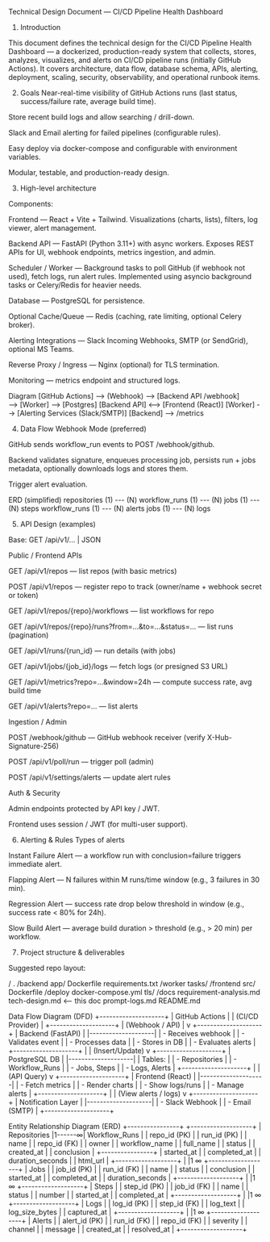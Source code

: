 Technical Design Document — CI/CD Pipeline Health Dashboard
1. Introduction

This document defines the technical design for the CI/CD Pipeline Health Dashboard — a dockerized, production-ready system that collects, stores, analyzes, visualizes, and alerts on CI/CD pipeline runs (initially GitHub Actions). It covers architecture, data flow, database schema, APIs, alerting, deployment, scaling, security, observability, and operational runbook items.

2. Goals
Near-real-time visibility of GitHub Actions runs (last status, success/failure rate, average build time).

Store recent build logs and allow searching / drill-down.

Slack and Email alerting for failed pipelines (configurable rules).

Easy deploy via docker-compose and configurable with environment variables.

Modular, testable, and production-ready design.

3. High-level architecture

Components:

Frontend — React + Vite + Tailwind. Visualizations (charts, lists), filters, log viewer, alert management.

Backend API — FastAPI (Python 3.11+) with async workers. Exposes REST APIs for UI, webhook endpoints, metrics ingestion, and admin.

Scheduler / Worker — Background tasks to poll GitHub (if webhook not used), fetch logs, run alert rules. Implemented using asyncio background tasks or Celery/Redis for heavier needs.

Database — PostgreSQL for persistence.

Optional Cache/Queue — Redis (caching, rate limiting, optional Celery broker).

Alerting Integrations — Slack Incoming Webhooks, SMTP (or SendGrid), optional MS Teams.

Reverse Proxy / Ingress — Nginx (optional) for TLS termination.

Monitoring — metrics endpoint and structured logs.

Diagram
[GitHub Actions] --> (Webhook) --> [Backend API /webhook]
                            \
                             --> [Worker] --> [Postgres]
[Backend API] <--> [Frontend (React)]
[Worker] --> [Alerting Services (Slack/SMTP)]
[Backend] --> /metrics


4. Data Flow
Webhook Mode (preferred)

GitHub sends workflow_run events to POST /webhook/github.

Backend validates signature, enqueues processing job, persists run + jobs metadata, optionally downloads logs and stores them.

Trigger alert evaluation.

ERD (simplified)
repositories (1) --- (N) workflow_runs (1) --- (N) jobs (1) --- (N) steps
workflow_runs (1) --- (N) alerts
jobs (1) --- (N) logs

5. API Design (examples)

Base: GET /api/v1/... | JSON

Public / Frontend APIs

GET /api/v1/repos — list repos (with basic metrics)

POST /api/v1/repos — register repo to track (owner/name + webhook secret or token)

GET /api/v1/repos/{repo}/workflows — list workflows for repo

GET /api/v1/repos/{repo}/runs?from=...&to=...&status=... — list runs (pagination)

GET /api/v1/runs/{run_id} — run details (with jobs)

GET /api/v1/jobs/{job_id}/logs — fetch logs (or presigned S3 URL)

GET /api/v1/metrics?repo=...&window=24h — compute success rate, avg build time

GET /api/v1/alerts?repo=... — list alerts

Ingestion / Admin

POST /webhook/github — GitHub webhook receiver (verify X-Hub-Signature-256)

POST /api/v1/poll/run — trigger poll (admin)

POST /api/v1/settings/alerts — update alert rules

Auth & Security

Admin endpoints protected by API key / JWT.

Frontend uses session / JWT (for multi-user support).

6. Alerting & Rules
Types of alerts

Instant Failure Alert — a workflow run with conclusion=failure triggers immediate alert.

Flapping Alert — N failures within M runs/time window (e.g., 3 failures in 30 min).

Regression Alert — success rate drop below threshold in window (e.g., success rate < 80% for 24h).

Slow Build Alert — average build duration > threshold (e.g., > 20 min) per workflow.

7. Project structure & deliverables

Suggested repo layout:

/ .
  /backend
    app/
    Dockerfile
    requirements.txt
  /worker
    tasks/
  /frontend
    src/
    Dockerfile
  /deploy
    docker-compose.yml
    tls/
  /docs
    requirement-analysis.md
    tech-design.md  <-- this doc
    prompt-logs.md
 README.md


Data Flow Diagram (DFD)
     +--------------------+
     |  GitHub Actions    |
     |  (CI/CD Provider)  |
     +--------------------+
               |
        (Webhook / API)
               |
               v
     +--------------------+
     |  Backend (FastAPI) |
     |--------------------|
     | - Receives webhook |
     | - Validates event  |
     | - Processes data   |
     | - Stores in DB     |
     | - Evaluates alerts |
     +--------------------+
               |
               |  (Insert/Update)
               v
     +--------------------+
     |   PostgreSQL DB    |
     |--------------------|
     | Tables:            |
     | - Repositories     |
     | - Workflow_Runs    |
     | - Jobs, Steps      |
     | - Logs, Alerts     |
     +--------------------+
               |
               |  (API Query)
               v
     +--------------------+
     | Frontend (React)   |
     |--------------------|
     | - Fetch metrics    |
     | - Render charts    |
     | - Show logs/runs   |
     | - Manage alerts    |
     +--------------------+
               |
               |  (View alerts / logs)
               v
     +--------------------+
     | Notification Layer |
     |--------------------|
     | - Slack Webhook    |
     | - Email (SMTP)     |
     +--------------------+



Entity Relationship Diagram (ERD)
+----------------+        +-------------------+
|  Repositories  |1------∞|   Workflow_Runs   |
| repo_id (PK)   |        | run_id (PK)       |
| name           |        | repo_id (FK)      |
| owner          |        | workflow_name     |
| full_name      |        | status            |
| created_at     |        | conclusion        |
+----------------+        | started_at        |
                          | completed_at      |
                          | duration_seconds  |
                          | html_url          |
                          +-------------------+
                                  |
                                  |1
                                  ∞
                          +-------------------+
                          |       Jobs        |
                          | job_id (PK)       |
                          | run_id (FK)       |
                          | name              |
                          | status            |
                          | conclusion        |
                          | started_at        |
                          | completed_at      |
                          | duration_seconds  |
                          +-------------------+
                                  |
                                  |1
                                  ∞
                          +-------------------+
                          |       Steps       |
                          | step_id (PK)      |
                          | job_id (FK)       |
                          | name              |
                          | status            |
                          | number            |
                          | started_at        |
                          | completed_at      |
                          +-------------------+
                                  |
                                  |1
                                  ∞
                          +-------------------+
                          |       Logs        |
                          | log_id (PK)       |
                          | step_id (FK)      |
                          | log_text          |
                          | log_size_bytes    |
                          | captured_at       |
                          +-------------------+
                                  |
                                  |1
                                  ∞
                          +-------------------+
                          |      Alerts       |
                          | alert_id (PK)     |
                          | run_id (FK)       |
                          | repo_id (FK)      |
                          | severity          |
                          | channel           |
                          | message           |
                          | created_at        |
                          | resolved_at       |
                          +-------------------+
